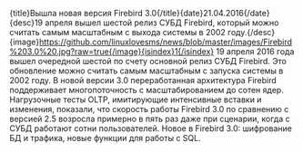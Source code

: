 {title}Вышла новая версия Firebird 3.0{/title}{date}21.04.2016{/date}{desc}19 апреля вышел шестой релиз СУБД Firebird, который можно считать самым масштабным с выхода системы в 2002 году.{/desc}{image}https://github.com/linuxlovesms/news/blob/master/images/Firebird%203.0%20.jpg?raw=true{/image}{isindex}1{/isindex}
19 апреля 2016 года вышел очередной шестой по счету основной релиз СУБД Firebird. Это обновление можно считать самым масштабным с запуска системы в 2002 году. В новой версии 3.0 переработанная архитектура Firebird поддерживает многопоточность с масштабированием до сотен ядер. Нагрузочные тесты OLTP, имитирующие интенсивные вставки и изменения, показали, что скорость работы Firebird 3.0 по сравнению с версией 2.5 возросла примерно в пять раз даже при сценарии, когда с СУБД работают сотни пользователей.
Новое в Firebird 3.0: шифрование БД и трафика, новые функции для работы с SQL.

